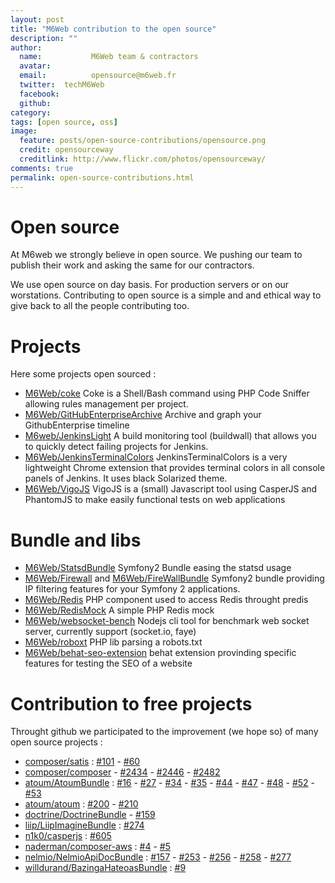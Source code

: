 ```yaml
---
layout: post
title: "M6Web contribution to the open source"
description: ""
author:
  name:           M6Web team & contractors
  avatar:
  email:          opensource@m6web.fr
  twitter:  techM6Web
  facebook:
  github:
category:
tags: [open source, oss]
image:
  feature: posts/open-source-contributions/opensource.png
  credit: opensourceway
  creditlink: http://www.flickr.com/photos/opensourceway/
comments: true
permalink: open-source-contributions.html
---
```


# Open source

At M6web we strongly believe in open source. We pushing our team to publish their  work and asking the same for our contractors.

We use open source on day basis. For production servers or on our worstations. Contributing to open source is a simple and and ethical way to give back to all the people contributing too.

# Projects

Here some projects open sourced :

* [M6Web/coke](https://github.com/M6Web/Coke) Coke is a Shell/Bash command using PHP Code Sniffer allowing rules management per project.
* [M6Web/GitHubEnterpriseArchive](https://github.com/M6Web/GitHubEnterpriseArchive) Archive and graph your GithubEnterprise timeline
* [M6web/JenkinsLight](https://github.com/M6Web/JenkinsLight) A build monitoring tool (buildwall) that allows you to quickly detect failing projects for Jenkins.
* [M6Web/JenkinsTerminalColors](https://github.com/M6Web/JenkinsTerminalColors) JenkinsTerminalColors is a very lightweight Chrome extension that provides terminal colors in all console panels of Jenkins. It uses black Solarized theme.
* [M6Web/VigoJS](https://github.com/M6Web/VigoJS) VigoJS is a (small) Javascript tool using CasperJS and PhantomJS to make easily functional tests on web applications

# Bundle and libs

* [M6Web/StatsdBundle](https://github.com/M6Web/StatsdBundle) Symfony2 Bundle easing the statsd usage
* [M6Web/Firewall](https://github.com/M6Web/Firewall) and [M6Web/FireWallBundle](https://github.com/M6Web/FirewallBundle) Symfony2 bundle providing IP filtering features for your Symfony 2 applications.
* [M6Web/Redis](https://github.com/M6Web/Redis) PHP component used to access Redis throught predis
* [M6Web/RedisMock](https://github.com/M6Web/RedisMock) A simple PHP Redis mock
* [M6Web/websocket-bench](https://github.com/M6Web/websocket-bench) Nodejs cli tool for benchmark web socket server, currently support (socket.io, faye)
* [M6Web/roboxt](https://github.com/M6Web/roboxt) PHP lib parsing a robots.txt
* [M6Web/behat-seo-extension](https://github.com/M6Web/behat-seo-extension) behat extension provinding specific features for testing the SEO of a website

# Contribution to free projects


Throught github we participated to the improvement (we hope so) of many open source projects :

* [composer/satis](https://github.com/composer/satis) : [#101](https://github.com/composer/satis/pull/101) - [#60](https://github.com/composer/satis/pull/60)
* [composer/composer](https://github.com/composer/composer) - [#2434](https://github.com/composer/composer/pull/2434) - [#2446](https://github.com/composer/composer/pull/2446) - [#2482](https://github.com/composer/composer/pull/2482)
* [atoum/AtoumBundle](https://github.com/atoum/AtoumBundle) : [#16](https://github.com/atoum/AtoumBundle/pull/16) - [#27](https://github.com/atoum/AtoumBundle/pull/27) - [#34](https://github.com/atoum/AtoumBundle/pull/34) - [#35](https://github.com/atoum/AtoumBundle/pull/35) - [#44](https://github.com/atoum/AtoumBundle/pull/44) - [#47](https://github.com/atoum/AtoumBundle/pull/47) - [#48](https://github.com/atoum/AtoumBundle/pull/48) - [#52](https://github.com/atoum/AtoumBundle/pull/52) - [#53](https://github.com/atoum/AtoumBundle/pull/53)
* [atoum/atoum](https://github.com/atoum/atoum) : [#200](https://github.com/atoum/atoum/pull/200) - [#210](https://github.com/atoum/atoum/pull/210)
* [doctrine/DoctrineBundle](https://github.com/doctrine/DoctrineBundle) - [#159](https://github.com/doctrine/DoctrineBundle/pull/159)
* [liip/LiipImagineBundle](https://github.com/liip/LiipImagineBundle) : [#274](https://github.com/liip/LiipImagineBundle/pull/274)
* [n1k0/casperjs](https://github.com/n1k0/casperjs) : [#605](https://github.com/n1k0/casperjs/pull/605)
* [naderman/composer-aws](https://github.com/naderman/composer-aws/) : [#4](https://github.com/naderman/composer-aws/pull/4) - [#5](https://github.com/naderman/composer-aws/pull/5)
* [nelmio/NelmioApiDocBundle](https://github.com/nelmio/NelmioApiDocBundle) : [#157](https://github.com/nelmio/NelmioApiDocBundle/pull/157) -  [#253](https://github.com/nelmio/NelmioApiDocBundle/pull/253) - 
[#256](https://github.com/nelmio/NelmioApiDocBundle/pull/256) -  [#258](https://github.com/nelmio/NelmioApiDocBundle/pull/258) - [#277](https://github.com/nelmio/NelmioApiDocBundle/pull/277)
* [willdurand/BazingaHateoasBundle](https://github.com/willdurand/BazingaHateoasBundle) : [#9](https://github.com/willdurand/BazingaHateoasBundle/pull/9)



